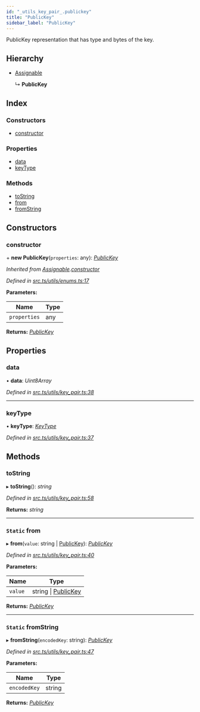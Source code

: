 ```yaml
---
id: "_utils_key_pair_.publickey"
title: "PublicKey"
sidebar_label: "PublicKey"
---
```


PublicKey representation that has type and bytes of the key.

## Hierarchy

* [Assignable](_utils_enums_.assignable.md)

  ↳ **PublicKey**

## Index

### Constructors

* [constructor](_utils_key_pair_.publickey.md#constructor)

### Properties

* [data](_utils_key_pair_.publickey.md#data)
* [keyType](_utils_key_pair_.publickey.md#keytype)

### Methods

* [toString](_utils_key_pair_.publickey.md#tostring)
* [from](_utils_key_pair_.publickey.md#static-from)
* [fromString](_utils_key_pair_.publickey.md#static-fromstring)

## Constructors

###  constructor

\+ **new PublicKey**(`properties`: any): *[PublicKey](_utils_key_pair_.publickey.md)*

*Inherited from [Assignable](_utils_enums_.assignable.md).[constructor](_utils_enums_.assignable.md#constructor)*

*Defined in [src.ts/utils/enums.ts:17](https://github.com/nearprotocol/nearlib/blob/36a8ddc/src.ts/utils/enums.ts#L17)*

**Parameters:**

Name | Type |
------ | ------ |
`properties` | any |

**Returns:** *[PublicKey](_utils_key_pair_.publickey.md)*

## Properties

###  data

• **data**: *Uint8Array*

*Defined in [src.ts/utils/key_pair.ts:38](https://github.com/nearprotocol/nearlib/blob/36a8ddc/src.ts/utils/key_pair.ts#L38)*

___

###  keyType

• **keyType**: *[KeyType](../enums/_utils_key_pair_.keytype.md)*

*Defined in [src.ts/utils/key_pair.ts:37](https://github.com/nearprotocol/nearlib/blob/36a8ddc/src.ts/utils/key_pair.ts#L37)*

## Methods

###  toString

▸ **toString**(): *string*

*Defined in [src.ts/utils/key_pair.ts:58](https://github.com/nearprotocol/nearlib/blob/36a8ddc/src.ts/utils/key_pair.ts#L58)*

**Returns:** *string*

___

### `Static` from

▸ **from**(`value`: string | [PublicKey](_utils_key_pair_.publickey.md)): *[PublicKey](_utils_key_pair_.publickey.md)*

*Defined in [src.ts/utils/key_pair.ts:40](https://github.com/nearprotocol/nearlib/blob/36a8ddc/src.ts/utils/key_pair.ts#L40)*

**Parameters:**

Name | Type |
------ | ------ |
`value` | string &#124; [PublicKey](_utils_key_pair_.publickey.md) |

**Returns:** *[PublicKey](_utils_key_pair_.publickey.md)*

___

### `Static` fromString

▸ **fromString**(`encodedKey`: string): *[PublicKey](_utils_key_pair_.publickey.md)*

*Defined in [src.ts/utils/key_pair.ts:47](https://github.com/nearprotocol/nearlib/blob/36a8ddc/src.ts/utils/key_pair.ts#L47)*

**Parameters:**

Name | Type |
------ | ------ |
`encodedKey` | string |

**Returns:** *[PublicKey](_utils_key_pair_.publickey.md)*
